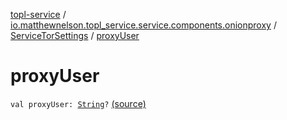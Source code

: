 [topl-service](../../index.md) / [io.matthewnelson.topl_service.service.components.onionproxy](../index.md) / [ServiceTorSettings](index.md) / [proxyUser](./proxy-user.md)

# proxyUser

`val proxyUser: `[`String`](https://kotlinlang.org/api/latest/jvm/stdlib/kotlin/-string/index.html)`?` [(source)](https://github.com/05nelsonm/TorOnionProxyLibrary-Android/blob/master/topl-service/src/main/java/io/matthewnelson/topl_service/service/components/onionproxy/ServiceTorSettings.kt#L464)